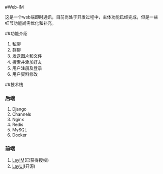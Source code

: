 #Web-IM

这是一个web端即时通讯，目前尚处于开发过程中，主体功能已经完成，但是一些细节功能尚需优化和补充。

##功能介绍

1. 私聊
2. 群聊
3. 发送图片和文件
4. 搜索并添加好友
5. 用户注册及登录
6. 用户资料修改

##技术栈

### 后端
1. Django
2. Channels
3. Nginx
4. Redis
5. MySQL
6. Docker

### 前端

1. <a href="https://layim.layui.com/" target="_blank">LayIM</a>(已获得授权)
2. <a href="https://www.layui.com/" target="_blank">LayUI</a>(开源)